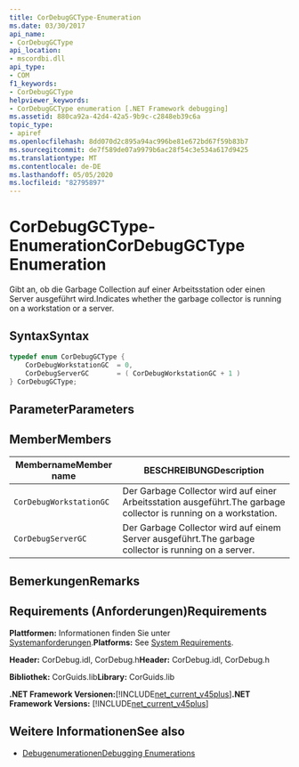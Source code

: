 ```yaml
---
title: CorDebugGCType-Enumeration
ms.date: 03/30/2017
api_name:
- CorDebugGCType
api_location:
- mscordbi.dll
api_type:
- COM
f1_keywords:
- CorDebugGCType
helpviewer_keywords:
- CorDebugGCType enumeration [.NET Framework debugging]
ms.assetid: 880ca92a-42d4-42a5-9b9c-c2848eb39c6a
topic_type:
- apiref
ms.openlocfilehash: 8dd070d2c895a94ac996be81e672bd67f59b83b7
ms.sourcegitcommit: de7f589de07a9979b6ac28f54c3e534a617d9425
ms.translationtype: MT
ms.contentlocale: de-DE
ms.lasthandoff: 05/05/2020
ms.locfileid: "82795897"
---
```

# <a name="cordebuggctype-enumeration"></a><span data-ttu-id="de072-102">CorDebugGCType-Enumeration</span><span class="sxs-lookup"><span data-stu-id="de072-102">CorDebugGCType Enumeration</span></span>
<span data-ttu-id="de072-103">Gibt an, ob die Garbage Collection auf einer Arbeitsstation oder einen Server ausgeführt wird.</span><span class="sxs-lookup"><span data-stu-id="de072-103">Indicates whether the garbage collector is running on a workstation or a server.</span></span>  
  
## <a name="syntax"></a><span data-ttu-id="de072-104">Syntax</span><span class="sxs-lookup"><span data-stu-id="de072-104">Syntax</span></span>  
  
```cpp  
typedef enum CorDebugGCType {  
    CorDebugWorkstationGC  = 0,  
    CorDebugServerGC       = ( CorDebugWorkstationGC + 1 )  
} CorDebugGCType;  
```  
  
## <a name="parameters"></a><span data-ttu-id="de072-105">Parameter</span><span class="sxs-lookup"><span data-stu-id="de072-105">Parameters</span></span>  
  
## <a name="members"></a><span data-ttu-id="de072-106">Member</span><span class="sxs-lookup"><span data-stu-id="de072-106">Members</span></span>  
  
|<span data-ttu-id="de072-107">Membername</span><span class="sxs-lookup"><span data-stu-id="de072-107">Member name</span></span>|<span data-ttu-id="de072-108">BESCHREIBUNG</span><span class="sxs-lookup"><span data-stu-id="de072-108">Description</span></span>|  
|-----------------|-----------------|  
|`CorDebugWorkstationGC`|<span data-ttu-id="de072-109">Der Garbage Collector wird auf einer Arbeitsstation ausgeführt.</span><span class="sxs-lookup"><span data-stu-id="de072-109">The garbage collector is running on a workstation.</span></span>|  
|`CorDebugServerGC`|<span data-ttu-id="de072-110">Der Garbage Collector wird auf einem Server ausgeführt.</span><span class="sxs-lookup"><span data-stu-id="de072-110">The garbage collector is running on a server.</span></span>|  
  
## <a name="remarks"></a><span data-ttu-id="de072-111">Bemerkungen</span><span class="sxs-lookup"><span data-stu-id="de072-111">Remarks</span></span>  
  
## <a name="requirements"></a><span data-ttu-id="de072-112">Requirements (Anforderungen)</span><span class="sxs-lookup"><span data-stu-id="de072-112">Requirements</span></span>  
 <span data-ttu-id="de072-113">**Plattformen:** Informationen finden Sie unter [Systemanforderungen](../../get-started/system-requirements.md).</span><span class="sxs-lookup"><span data-stu-id="de072-113">**Platforms:** See [System Requirements](../../get-started/system-requirements.md).</span></span>  
  
 <span data-ttu-id="de072-114">**Header:** CorDebug.idl, CorDebug.h</span><span class="sxs-lookup"><span data-stu-id="de072-114">**Header:** CorDebug.idl, CorDebug.h</span></span>  
  
 <span data-ttu-id="de072-115">**Bibliothek:** CorGuids.lib</span><span class="sxs-lookup"><span data-stu-id="de072-115">**Library:** CorGuids.lib</span></span>  
  
 <span data-ttu-id="de072-116">**.NET Framework Versionen:**[!INCLUDE[net_current_v45plus](../../../../includes/net-current-v45plus-md.md)]</span><span class="sxs-lookup"><span data-stu-id="de072-116">**.NET Framework Versions:** [!INCLUDE[net_current_v45plus](../../../../includes/net-current-v45plus-md.md)]</span></span>  
  
## <a name="see-also"></a><span data-ttu-id="de072-117">Weitere Informationen</span><span class="sxs-lookup"><span data-stu-id="de072-117">See also</span></span>

- [<span data-ttu-id="de072-118">Debugenumerationen</span><span class="sxs-lookup"><span data-stu-id="de072-118">Debugging Enumerations</span></span>](debugging-enumerations.md)
